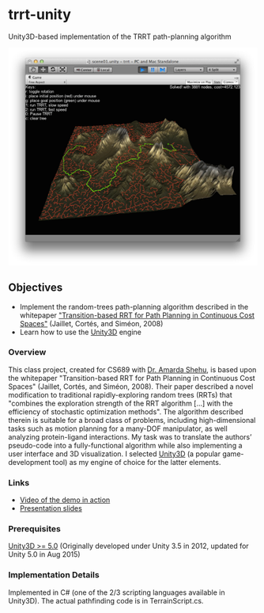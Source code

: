 # trrt-unity
Unity3D-based implementation of the TRRT path-planning algorithm

![Unity Screenshot](/images/image10.png)

## Objectives
- Implement the random-trees path-planning algorithm described in the whitepaper ["Transition-based RRT for Path Planning in Continuous Cost Spaces"](http://www.leonardjaillet.com/Publications_files/Iros08_Jaillet_TransitRRT.pdf) (Jaillet, Cortés, and Siméon, 2008)
- Learn how to use the [Unity3D](https://unity3d.com/) engine

### Overview
This class project, created for CS689 with [Dr. Amarda Shehu](http://cs.gmu.edu/~ashehu/), is based upon the whitepaper "Transition-based RRT for Path Planning in Continuous Cost Spaces" (Jaillet, Cortés, and Siméon, 2008). Their paper described a novel modification to traditional rapidly-exploring random trees (RRTs) that "combines the exploration strength of the RRT algorithm [...] with the efficiency of stochastic optimization methods". The algorithm described therein is suitable for a broad class of problems, including high-dimensional tasks such as motion planning for a many-DOF manipulator, as well analyzing protein-ligand interactions. My task was to translate the authors’ pseudo-code into a fully-functional algorithm while also implementing a user interface and 3D visualization. I selected [Unity3D](https://unity3d.com/) (a popular game-development tool) as my engine of choice for the latter elements.

### Links
- [Video of the demo in action](https://www.dropbox.com/s/th1tqcyerogxq84/trrt_movie.mp4?dl=0)
- [Presentation slides](/docs/clark_cs689_trrt.pdf)

### Prerequisites
[Unity3D >= 5.0](https://unity3d.com/) (Originally developed under Unity 3.5 in 2012,  updated for Unity 5.0 in Aug 2015)

### Implementation Details
Implemented in C# (one of the 2/3 scripting languages available in Unity3D). The actual pathfinding code is in TerrainScript.cs.
